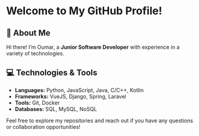 # Welcome to My GitHub Profile!

## 👋 About Me

Hi there! I’m Oumar, a **Junior Software Developer** with experience in a variety of technologies. 

## 💻 Technologies & Tools

- **Languages:** Python, JavaScript, Java, C/C++, Kotlin
- **Frameworks:** VueJS, Django, Spring, Laravel
- **Tools:** Git, Docker
- **Databases:** SQL, MySQL, NoSQL

Feel free to explore my repositories and reach out if you have any questions or collaboration opportunities!
